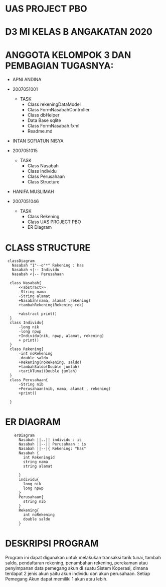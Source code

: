 # UAS PROJECT PBO
# D3 MI KELAS B ANGAKATAN 2020
# ANGGOTA KELOMPOK 3 DAN PEMBAGIAN TUGASNYA:
- APNI ANDINA
- 2007051001
  - TASK
    - Class rekeningDataModel
    - Class FormNasabahController
    - Class dbHelper
    - Data Base sqlite
    - Class FormNasabah.fxml
    - Readme.md
      
- INTAN SOFIATUN NISYA
- 2007051015
  - TASK
    - Class Nasabah
    - Class Individu
    - Class Perusahaan
    - Class Structure

- HANIFA MUSLIMAH
- 2007051046
  - TASK
    - Class Rekening
    - Class UAS PROJECT PBO
    - ER Diagram

# CLASS STRUCTURE
 
     classDiagram
       Nasabah "1"--o"*" Rekening : has
       Nasabah <|-- Individu
       Nasabah <|-- Perusahaan

      class Nasabah{
          <<abstract>>
          -String nama 
          -String alamat 
          +Nasabah(nama, alamat ,rekening)
          +tambahRekening(Rekening rek)

          +abstract print()
      }
      class Individu{
          -long nik
          -long npwp
          +Individu(nik, npwp, alamat, rekening)
          + print()
      }
      class Rekening{
          -int noRekening
          -double saldo
          +Rekening(noRekening, saldo)
          +tambahSaldo(Double jumlah)
          +tarikTunai(Double jumlah)
      }
      class Perusahaan{
          -String nib
          +Perusahaan(nib, nama, alamat , rekening)
          +print()
      
      }
  
# ER DIAGRAM

        erDiagram
          Nasabah ||..|| individu : is
          Nasabah ||--|| Perusahaan : is
          Nasabah ||--|{ Rekening: "has"
          Nasabah {
            int Rekeningid
            string nama
            string alamat

          }
          individu{
            long nik
            long npwp
          }
          Perusahaan{
            string nib
          }
          Rekening{
            int noRekening
            double saldo
          }
          
# DESKRIPSI PROGRAM
Program ini dapat digunakan untuk melakukan transaksi tarik tunai, tambah saldo, pendaftaran rekening, penambahan rekening, perekaman atau penyimpanan data pemegang akun di suatu Sistem Koperasi, dimana terdapat 2 jenis akun yaitu akun individu dan akun perusahaan. Setiap Pemegang Akun dapat memiliki 1 akun atau lebih.
